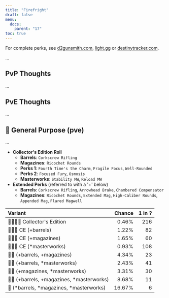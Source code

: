 ```yaml
---
title: "Firefright"
draft: false
menu:
  docs:
    parent: "17"
toc: true
---
```


For complete perks, see [d2gunsmith.com](https://d2gunsmith.com/w/2778013407), [light.gg](https://www.light.gg/db/items/2778013407) or [destinytracker.com](https://destinytracker.com/destiny-2/db/items/2778013407).

...

## PvP Thoughts

...

## PvE Thoughts

...

## 👾 General Purpose (pve)

...

* **Collector's Edition Roll**
  * **Barrels**: `Corkscrew Rifling`
  * **Magazines**: `Ricochet Rounds`
  * **Perks 1**: `Fourth Time's the Charm`, `Fragile Focus`, `Well-Rounded`
  * **Perks 2**: `Focused Fury`, `Osmosis`
  * **Masterworks**: `Stability MW`, `Reload MW`
* **Extended Perks** (referred to with a '+' below)
  * **Barrels**: `Corkscrew Rifling`, `Arrowhead Brake`, `Chambered Compensator`
  * **Magazines**: `Ricochet Rounds`, `Extended Mag`, `High-Caliber Rounds`, `Appended Mag`, `Flared Magwell`

| Variant | Chance | 1 in ? |
|:-|-:|-:|
| 👾👾👾🌟 Collector's Edition | 0.46% | 216 |
| 👾👾👾 CE (+barrels) | 1.22% | 82 |
| 👾👾👾 CE (+magazines) | 1.65% | 60 |
| 👾👾👾 CE (*masterworks) | 0.93% | 108 |
| 👾👾 (+barrels, +magazines) | 4.34% | 23 |
| 👾👾 (+barrels, *masterworks) | 2.43% | 41 |
| 👾👾 (+magazines, *masterworks) | 3.31% | 30 |
| 👾👾 (+barrels, +magazines, *masterworks) | 8.68% | 11 |
| 👾 (*barrels, *magazines, *masterworks) | 16.67% | 6 |
